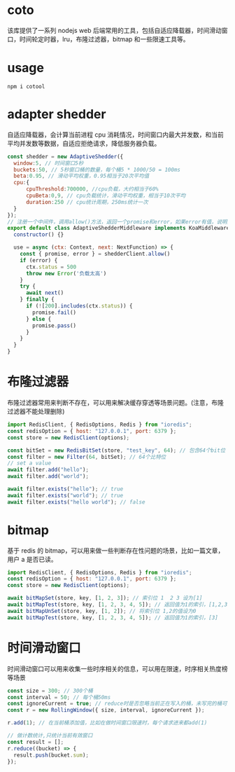 # coto

该库提供了一系列 nodejs web 后端常用的工具，包括自适应降载器，时间滑动窗口，时间轮定时器，lru，布隆过滤器，bitmap 和一些限速工具等。

# usage

```
npm i cotool
```

# adapter shedder

自适应降载器，会计算当前进程 cpu 消耗情况，时间窗口内最大并发数，和当前平均并发数等数据，自适应拒绝请求，降低服务器负载。

```javascript
const shedder = new AdaptiveShedder({
  window:5, // 时间窗口5秒
  buckets:50, // 5秒窗口桶的数量，每个桶5 * 1000/50 = 100ms
  beta:0.95, // 滑动平均权重，0.95相当于20次平均值
  cpu:{
	  cpuThreshold:700000, //cpu负载，大约相当于60%
	  cpuBeta:0,9, // cpu负载统计，滑动平均权重，相当于10次平均
	  duration:250 // cpu统计周期，250ms统计一次
  }
});
// 注册一个中间件，调用allow()方法，返回一个promise和error，如果error有值，说明负载太高，直接拒绝请求，promise.fail()记录请求失败，promise.pass()记录请求成功
export default class AdaptiveShedderMiddleware implements KoaMiddleware {
  constructor() {}

  use = async (ctx: Context, next: NextFunction) => {
    const { promise, error } = shedderClient.allow()
    if (error) {
      ctx.status = 500
      throw new Error('负载太高')
    }
    try {
      await next()
    } finally {
      if (![200].includes(ctx.status)) {
        promise.fail()
      } else {
        promise.pass()
      }
    }
  }
}

```

# 布隆过滤器

布隆过滤器常用来判断不存在，可以用来解决缓存穿透等场景问题。(注意，布隆过滤器不能处理删除)

```javascript
import RedisClient, { RedisOptions, Redis } from "ioredis";
const redisOption = { host: "127.0.0.1", port: 6379 };
const store = new RedisClient(options);

const bitSet = new RedisBitSet(store, "test_key", 64); // 包含64个bit位
const filter = new Filter(64, bitSet); // 64个比特位
// set a value
await filter.add("hello");
await filter.add("world");

await filter.exists("hello"); // true
await filter.exists("world"); // true
await filter.exists("hello world"); // false
```

# bitmap

基于 redis 的 bitmap，可以用来做一些判断存在性问题的场景，比如一篇文章，用户 a 是否已读。

```javascript
import RedisClient, { RedisOptions, Redis } from "ioredis";
const redisOption = { host: "127.0.0.1", port: 6379 };
const store = new RedisClient(options);

await bitMapSet(store, key, [1, 2, 3]); // 索引位 1  2 3 设为[1]
await bitMapTest(store, key, [1, 2, 3, 4, 5]); // 返回值为1的索引，[1,2,3]
await bitMapUnSet(store, key, [1, 2]); // 将索引位 1,2的值设为0
await bitMapTest(store, key, [1, 2, 3, 4, 5]); // 返回值为1的索引，[3]
```

# 时间滑动窗口

时间滑动窗口可以用来收集一些时序相关的信息，可以用在限速，时序相关热度榜等场景

```javascript
const size = 300; // 300个桶
const interval = 50; // 每个桶50ms
const ignoreCurrent = true; // reduce时是否忽略当前正在写入的桶，未写完的桶可能会在统计时提供不完整的信息
const r = new RollingWindow({ size, interval, ignoreCurrent });

r.add(1); // 在当前桶添加值，比如在做时间窗口限速时，每个请求进来都add(1)

// 做计数统计,只统计当前有效窗口
const result = [];
r.reduce((bucket) => {
  result.push(bucket.sum);
});
```
